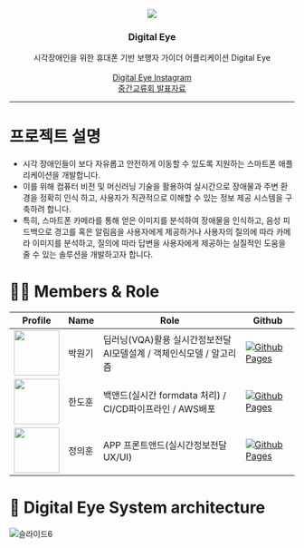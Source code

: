 
<p align="center">
  <img src="https://github.com/user-attachments/assets/2106e695-1e0a-4c3e-baa2-b0979411580c">
</p>

<h3 align="center">Digital Eye</h3>

  <p align="center">
    시각장애인을 위한 휴대폰 기반 보행자 가이더 어플리케이션 Digital Eye
    <br />
    <br />
    <a href="https://www.instagram.com/digitaleye___">Digital Eye Instagram</a>
    <br />
    <a href="https://ace.ajou.ac.kr/ace/paran/meeting.do?mode=view&articleNo=328012&article.offset=0&articleLimit=12&srSearchVal=%ED%8C%94%EB%8B%AC%EA%B4%80#!/list">중간교류회 발표자료</a>
  </p>

---
# 프로젝트 설명
- 시각 장애인들이 보다 자유롭고 안전하게 이동할 수 있도록 지원하는 스마트폰 애플리케이션을 개발합니다.
- 이를 위해 컴퓨터 비전 및 머신러닝 기술을 활용하여 실시간으로 장애물과 주변 환경을 정확히 인식 하고, 사용자가 직관적으로 이해할 수 있는 정보 제공 시스템을 구축하려 합니다.
- 특히, 스마트폰 카메라를 통해 얻은 이미지를 분석하여 장애물을 인식하고, 음성 피드백으로 경고를 혹은 알림음을 사용자에게 제공하거나 사용자의 질의에 따라 카메라 이미지를 분석하고, 질의에 따라 답변을 사용자에게 제공하는 실질적인 도움을 줄 수 있는 솔루션을 개발하고자 합니다.


# 👨‍🦲 Members & Role
| **Profile**                                                                                  | **Name** | **Role**                           | **Github**                                                                                                                                           |
|----------------------------------------------------------------------------------------------|----------|------------------------------------|------------------------------------------------------------------------------------------------------------------------------------------------------|
| <img src='https://avatars.githubusercontent.com/u/86551201?v=4' height=80 width=80px></img> | 박원기      | 딥러닝(VQA)활용 실시간정보전달 AI모델설계 / 객체인식모델 / 알고리즘               | [![Github Pages](https://img.shields.io/badge/github%20-121013?style=for-the-badge&logo=github&logoColor=white)](https://github.com/kalelpark) |
| <img src='https://avatars.githubusercontent.com/u/133339497?v=4' height=80 width=80px></img> | 한도훈      | 백앤드(실시간 formdata 처리) / CI/CD파이프라인 / AWS배포 | [![Github Pages](https://img.shields.io/badge/github%20-121013?style=for-the-badge&logo=github&logoColor=white)](https://github.com/gnsehs)     |
| <img src='https://avatars.githubusercontent.com/u/154497475?v=4' height=80 width=80px></img> | 정의훈      | APP 프론트앤드(실시간정보전달 UX/UI)       | [![Github Pages](https://img.shields.io/badge/github%20-121013?style=for-the-badge&logo=github&logoColor=white)](https://github.com/defhoon)    |



# 🔨 Digital Eye System architecture
![슬라이드6](https://github.com/user-attachments/assets/ae50c11f-81f6-45d0-bb68-ee38c3766556)
